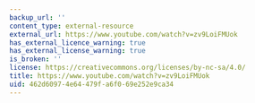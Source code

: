 ```yaml
---
backup_url: ''
content_type: external-resource
external_url: https://www.youtube.com/watch?v=zv9LoiFMUok
has_external_licence_warning: true
has_external_license_warning: true
is_broken: ''
license: https://creativecommons.org/licenses/by-nc-sa/4.0/
title: https://www.youtube.com/watch?v=zv9LoiFMUok
uid: 462d6097-4e64-479f-a6f0-69e252e9ca34
---
```

